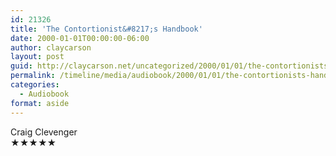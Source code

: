 ```yaml
---
id: 21326
title: 'The Contortionist&#8217;s Handbook'
date: 2000-01-01T00:00:00-06:00
author: claycarson
layout: post
guid: http://claycarson.net/uncategorized/2000/01/01/the-contortionists-handbook/
permalink: /timeline/media/audiobook/2000/01/01/the-contortionists-handbook/
categories:
  - Audiobook
format: aside
---
```

<div class="media-details"></div>

<div class="media-creator">Craig Clevenger</div>

<div class="media-rating">★★★★★</div>